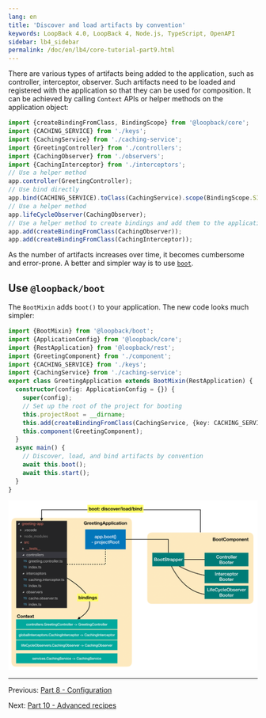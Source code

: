 ```yaml
---
lang: en
title: 'Discover and load artifacts by convention'
keywords: LoopBack 4.0, LoopBack 4, Node.js, TypeScript, OpenAPI
sidebar: lb4_sidebar
permalink: /doc/en/lb4/core-tutorial-part9.html
---
```


There are various types of artifacts being added to the application, such as
controller, interceptor, observer. Such artifacts need to be loaded and
registered with the application so that they can be used for composition. It can
be achieved by calling `Context` APIs or helper methods on the application
object:

```ts
import {createBindingFromClass, BindingScope} from '@loopback/core';
import {CACHING_SERVICE} from './keys';
import {CachingService} from './caching-service';
import {GreetingController} from './controllers';
import {CachingObserver} from './observers';
import {CachingInterceptor} from './interceptors';
// Use a helper method
app.controller(GreetingController);
// Use bind directly
app.bind(CACHING_SERVICE).toClass(CachingService).scope(BindingScope.SINGLETON);
// Use a helper method
app.lifeCycleObserver(CachingObserver);
// Use a helper method to create bindings and add them to the application
app.add(createBindingFromClass(CachingObserver));
app.add(createBindingFromClass(CachingInterceptor));
```

As the number of artifacts increases over time, it becomes cumbersome and
error-prone. A better and simpler way is to use
[`boot`](https://loopback.io/doc/en/lb4/Booting-an-Application.html).

## Use `@loopback/boot`

The `BootMixin` adds `boot()` to your application. The new code looks much
simpler:

```ts
import {BootMixin} from '@loopback/boot';
import {ApplicationConfig} from '@loopback/core';
import {RestApplication} from '@loopback/rest';
import {GreetingComponent} from './component';
import {CACHING_SERVICE} from './keys';
import {CachingService} from './caching-service';
export class GreetingApplication extends BootMixin(RestApplication) {
  constructor(config: ApplicationConfig = {}) {
    super(config);
    // Set up the root of the project for booting
    this.projectRoot = __dirname;
    this.add(createBindingFromClass(CachingService, {key: CACHING_SERVICE}));
    this.component(GreetingComponent);
  }
  async main() {
    // Discover, load, and bind artifacts by convention
    await this.boot();
    await this.start();
  }
}
```

![greeting-app boot](../../imgs/tutorials/core/greeting-app-boot.png)

---

Previous: [Part 8 - Configuration](./8-configuration.md)

Next: [Part 10 - Advanced recipes](./10-advanced-recipes.md)
